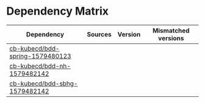# Dependency Matrix

Dependency | Sources | Version | Mismatched versions
---------- | ------- | ------- | -------------------
[cb-kubecd/bdd-spring-1579480123](https://github.com/cb-kubecd/bdd-spring-1579480123.git) |  | []() | 
[cb-kubecd/bdd-nh-1579482142](https://github.com/cb-kubecd/bdd-nh-1579482142.git) |  | []() | 
[cb-kubecd/bdd-sbhg-1579482142](https://github.com/cb-kubecd/bdd-sbhg-1579482142.git) |  | []() | 

